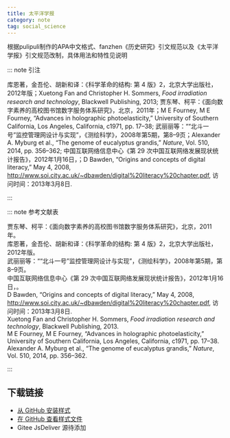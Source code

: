 ```yaml
--- 
title: 太平洋学报 
category: note 
tag: social_science 
--- 
```


<!-- 此文件由脚本自动生成，请勿手动修改！ -->  

根据pulipuli制作的APA中文格式、fanzhen《历史研究》引文规范以及《太平洋学报》引文规范改制，具体用法和特性见说明  

::: note 引注  

库恩著，金吾伦、胡新和译：《科学革命的结构: 第 4 版》2，北京大学出版社，2012年版；Xuetong Fan and Christopher H. Sommers, <i>Food irradiation research and technology</i>, Blackwell Publishing, 2013; 贾东琴、柯平：《面向数字素养的高校图书馆数字服务体系研究》，北京，2011年；M E Fourney, M E Fourney, “Advances in holographic photoelasticity,” University of Southern California, Los Angeles, California, c1971, pp. 17–38; 武丽丽等：““北斗一号”监控管理网设计与实现”，《测绘科学》，2008年第5期，第8–9页；Alexander A. Myburg et al., “The genome of eucalyptus grandis,” <i>Nature</i>, Vol. 510, 2014, pp. 356–362; 中国互联网络信息中心《第 29 次中国互联网络发展现状统计报告》，2012年1月16日，；D Bawden, “Origins and concepts of digital literacy,” May 4, 2008, <a href="http://www.soi.city.ac.uk/~dbawden/digital%20literacy%20chapter.pdf">http://www.soi.city.ac.uk/~dbawden/digital%20literacy%20chapter.pdf</a>, 访问时间：2013年3月8日.  

:::  

::: note 参考文献表  

<div class="csl-bib-body maxoffset-0 second-field-align-false hangingindent-false">
  <div class="csl-entry">贾东琴、柯平：《面向数字素养的高校图书馆数字服务体系研究》，北京，2011年。</div>
  <div class="csl-entry">库恩著，金吾伦、胡新和译：《科学革命的结构: 第 4 版》2，北京大学出版社，2012年版。</div>
  <div class="csl-entry">武丽丽等：““北斗一号”监控管理网设计与实现”，《测绘科学》，2008年第5期，第8–9页。</div>
  <div class="csl-entry">中国互联网络信息中心《第 29 次中国互联网络发展现状统计报告》，2012年1月16日，。</div>
  <div class="csl-entry">D Bawden, “Origins and concepts of digital literacy,” May 4, 2008, <a href="http://www.soi.city.ac.uk/~dbawden/digital%20literacy%20chapter.pdf">http://www.soi.city.ac.uk/~dbawden/digital%20literacy%20chapter.pdf</a>, 访问时间：2013年3月8日.</div>
  <div class="csl-entry">Xuetong Fan and Christopher H. Sommers, <i>Food irradiation research and technology</i>, Blackwell Publishing, 2013.</div>
  <div class="csl-entry">M E Fourney, M E Fourney, “Advances in holographic photoelasticity,” University of Southern California, Los Angeles, California, c1971, pp. 17–38.</div>
  <div class="csl-entry">Alexander A. Myburg et al., “The genome of eucalyptus grandis,” <i>Nature</i>, Vol. 510, 2014, pp. 356–362.</div>
</div>  

:::  

<!-- more -->  

## 下载链接  

- [从 GitHub 安装样式](https://github.com/zotero-cn/styles/./raw/main/src/pacific-journal/pacific-journal.csl)  
- [在 GitHub 查看样式文件](https://github.com/zotero-cn/styles/./tree/main/src/pacific-journal/pacific-journal.csl)  
- Gitee JsDeliver 源待添加  

